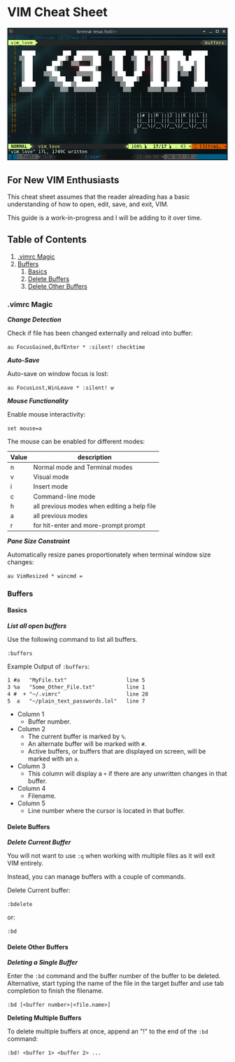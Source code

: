 # VIM Cheat Sheet

![I❤️ VIM](images/I_heart_vim.png)

## For New VIM Enthusiasts

This cheat sheet assumes that the reader alreading has a basic understanding of how to open, edit, save, and exit, VIM.

This guide is a work-in-progress and I will be adding to it over time.

## Table of Contents

1. [.vimrc Magic](#vimrc-magic)
1. [Buffers](#buffers)
   1. [Basics](#basics)
   1. [Delete Buffers](#delete-buffers)
   1. [Delete Other Buffers](#delete-other-buffers)

### .vimrc Magic

***Change Detection***

Check if file has been changed externally and reload into buffer:

`au FocusGained,BufEnter * :silent! checktime`

***Auto-Save***

Auto-save on window focus is lost:

`au FocusLost,WinLeave * :silent! w`

***Mouse Functionality***

Enable mouse interactivity:

`set mouse=a`

The mouse can be enabled for different modes:

Value|description
-----|-----------
n|Normal mode and Terminal modes
v|Visual mode
i|Insert mode
c|Command-line mode
h|all previous modes when editing a help file
a|all previous modes
r|for hit-enter and more-prompt prompt

***Pane Size Constraint***

Automatically resize panes proportionately when terminal window size changes:

`au VimResized * wincmd =`

### Buffers

#### Basics

***List all open buffers***

Use the following command to list all buffers.

`:buffers`

Example Output of `:buffers`:

    1 #a   "MyFile.txt"                   line 5
    3 %a   "Some_Other_File.txt"          line 1
    4 #  + "~/.vimrc"                     line 28
    5  a   "~/plain_text_passwords.lol"   line 7

* Column 1
  * Buffer number.
* Column 2
  * The current buffer is marked by `%`.
  * An alternate buffer will be marked with `#`.
  * Active buffers, or buffers that are displayed on screen, will be marked with an `a`.  
* Column 3
  * This column will display a `+` if there are any unwritten changes in that buffer.
* Column 4
  * Filename.
* Column 5
  * Line number where the cursor is located in that buffer.

#### Delete Buffers

***Delete Current Buffer***

You will not want to use `:q` when working with multiple files as it will exit VIM entirely.

Instead, you can manage buffers with a couple of commands.

Delete Current buffer:

`:bdelete`

or:

`:bd`

#### Delete Other Buffers

***Deleting a Single Buffer***

Enter the `:bd` command and the buffer number of the buffer to be deleted.
Alternative, start typing the name of the file in the target buffer and use tab completion to finish the filename.

`:bd [<buffer number>|<file.name>]`

**Deleting Multiple Buffers**

To delete multiple buffers at once, append an "!" to the end of the `:bd` command:

`:bd! <buffer 1> <buffer 2> ...`
